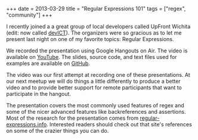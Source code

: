 +++
date = 2013-03-29
title = "Regular Expressions 101"
tags = ["regex", "community"]
+++

I recently joined a a great group of local developers called UpFront Wichita
(edit: now called [devICT](http://meetup.com/devict)). The organizers were so
gracious as to let me present last night on one of my favorite topics: Regular
Expressions.

We recorded the presentation using Google Hangouts on Air. The video is
available on [YouTube](http://youtu.be/4nyHF8dnIk "Regular Expressions 101 on
YouTube"). The slides, source code, and text files used for examples are
available on [GitHub](https://github.com/upfrontwichita/Regex101 "Regular
Expressions 101 on GitHub").

<!--more-->

The video was our first attempt at recording one of these presentations. At our
next meetup we will do things a little differently to produce a better video
and to provide better support for remote participants that want to participate
in the hangout.

The presentation covers the most commonly used features of regex and some of
the nicer advanced features like backreferences and assertions. Most of the
research for the presentation comes from
[regular-expressions.info](http://www.regular-expressions.info/). Interested
readers should check out that site's references on some of the crazier things
you can do.
